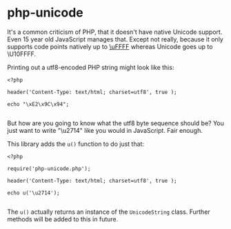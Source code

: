 # php-unicode

It's a common criticism of PHP, that it doesn't have native Unicode support.
Even 15 year old JavaScript manages that. Except not really, because it only supports code points natively up to [\uFFFF](https://developer.mozilla.org/en-US/docs/JavaScript/Reference/Global_Objects/String/charCodeAt)
whereas Unicode goes up to \U10FFFF.

Printing out a utf8-encoded PHP string might look like this:

<code><?php  
header('Content-Type: text/html; charset=utf8', true );  
echo "\xE2\x9C\x94";  
</code>

But how are you going to know what the utf8 byte sequence should be?
You just want to write "\u2714" like you would in JavaScript. Fair enough.

This library adds the `u()` function to do just that:

<code><?php  
require('php-unicode.php');  
header('Content-Type: text/html; charset=utf8', true );  
echo u('\u2714');  
</code>

The `u()` actually returns an instance of the `UnicodeString` class. Further methods will be added to this in future.
